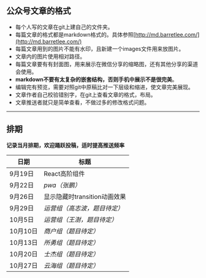 ## 公众号文章的格式
- 每个人写的文章在git上建自己的文件夹。
- 每篇文章的格式都是markdown格式的。具体参照[http://md.barretlee.com/](http://md.barretlee.com/)
- 每篇文章用到的图片不能有水印，且新建一个images文件用来放图片。
- 文章内的图片使用相对路径。
- 每篇文章要有有封面图，用来展示在微信分享的缩略图，还有其他分享的渠道会使用。
- **markdown不要有太复杂的嵌套结构，否则手机中展示不是很完美**。
- 编辑完有预览，需要对照git中原稿比对一下层级和缩进，使文章完美展现。
- 文章作者自己校验错别字，在git上查看文章的格式，布局。
- 文章推送者就只是简单查看，不做过多的修改格式问题。    

---------------------------------    

## 排期
__记录当月排期，欢迎踊跃投稿，适时提高推送频率__    

| 日期 | 标题 |
| -------- | -------- |
| 9月19日   | React高阶组件   |
| 9月22日   | *pwa（张鹏）*   |
| 9月26日   | 显示隐藏时transition动画效果   |
| 9月29日   | *运营组（高志波，题目待定）*   |
| 10月5日   | *运营组（王澍，题目待定）*   |
| 10月10日   | *商户组（题目待定）*   |
| 10月13日   | *所勇组（题目待定）*   |
| 10月20日   | *士杰组（题目待定）*   |
| 10月27日   | *云海组（题目待定）*   |
